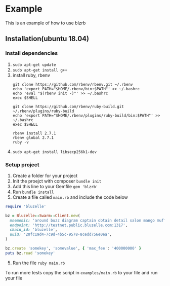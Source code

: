 # Example
This is an example of how to use blzrb

## Installation(ubuntu 18.04)

### Install dependencies
1. `sudo apt-get update`
2. `sudo apt-get install g++`
3. install ruby, rbenv
    ```
    git clone https://github.com/rbenv/rbenv.git ~/.rbenv
    echo 'export PATH="$HOME/.rbenv/bin:$PATH"' >> ~/.bashrc
    echo 'eval "$(rbenv init -)"' >> ~/.bashrc
    exec $SHELL

    git clone https://github.com/rbenv/ruby-build.git ~/.rbenv/plugins/ruby-build
    echo 'export PATH="$HOME/.rbenv/plugins/ruby-build/bin:$PATH"' >> ~/.bashrc
    exec $SHELL

    rbenv install 2.7.1
    rbenv global 2.7.1
    ruby -v
   ```
4. `sudo apt-get install libsecp256k1-dev`

### Setup project
1. Create a folder for your project
2. Init the proejct with composer `bundle init`
3. Add this line to your Gemfile `gem 'blzrb'`
4. Run `bundle install`
4. Create a file called `main.rb` and include the code below

```ruby
require 'bluzelle'

bz = Bluzelle::Swarm::Client.new(
  mnemonic: 'around buzz diagram captain obtain detail salon mango muffin brother morning jeans display attend knife carry green dwarf vendor hungry fan route pumpkin car',
  endpoint: 'http://testnet.public.bluzelle.com:1317',
  chain_id: 'bluzelle',
  uuid: '20fc19d4-7c9d-4b5c-9578-8cedd756e0ea',
)

bz.create 'somekey', 'somevalue', { 'max_fee': '400000000' }
puts bz.read 'somekey'
```
5. Run the file `ruby main.rb`

To run more tests copy the script in `examples/main.rb` to your file and run your file